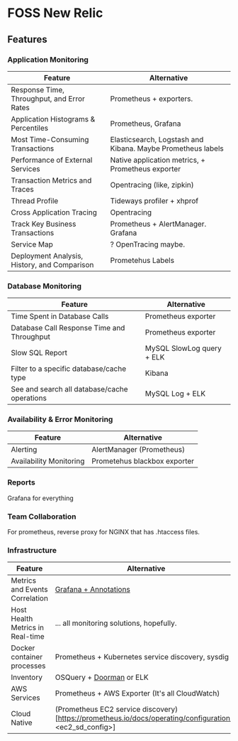 # FOSS New Relic

## Features

### Application Monitoring

| Feature | Alternative |
|---------|-------------|
| Response Time, Throughput, and Error Rates | Prometheus + exporters. |
| Application Histograms & Percentiles | Prometheus, Grafana |
| Most Time-Consuming Transactions | Elasticsearch, Logstash and Kibana. Maybe Prometheus labels |
| Performance of External Services | Native application metrics, + Prometheus exporter | 
| Transaction Metrics and Traces | Opentracing (like, zipkin) |
| Thread Profile | Tideways profiler + xhprof |
| Cross Application Tracing | Opentracing | 
| Track Key Business Transactions | Prometheus + AlertManager. Grafana |
| Service Map | ? OpenTracing maybe. |
| Deployment Analysis, History, and Comparison | Prometehus Labels |

### Database Monitoring 

| Feature | Alternative | 
|---------|-------------|
| Time Spent in Database Calls | Prometheus exporter |
| Database Call Response Time and Throughput | Prometheus exporter | 
| Slow SQL Report | MySQL SlowLog query + ELK |
| Filter to a specific database/cache type | Kibana |
| See and search all database/cache operations | MySQL Log + ELK |

### Availability & Error Monitoring

| Feature | Alternative | 
|----------|-------------|
| Alerting | AlertManager (Prometheus) | 
| Availability Monitoring | Prometehus blackbox exporter | 
 
### Reports

Grafana for everything

### Team Collaboration

For prometheus, reverse proxy for NGINX that has .htaccess files. 

### Infrastructure 

| Feature | Alternative | 
|---------|-------------|
| Metrics and Events Correlation | [Grafana + Annotations](http://docs.grafana.org/reference/annotations/) |
| Host Health Metrics in Real-time | ... all monitoring solutions, hopefully. | 
| Docker container processes | Prometheus + Kubernetes service discovery, sysdig |
| Inventory | OSQuery + [Doorman](https://github.com/mwielgoszewski/doorman) or ELK |
| AWS Services | Prometheus + AWS Exporter (It's all CloudWatch) |
| Cloud Native | (Prometheus EC2 service discovery)[https://prometheus.io/docs/operating/configuration/#<ec2_sd_config>]
